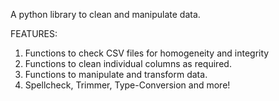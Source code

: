 A python library to clean and manipulate data.

FEATURES:
1. Functions to check CSV files for homogeneity and integrity
2. Functions to clean individual columns as required.
3. Functions to manipulate and transform data.
4. Spellcheck, Trimmer, Type-Conversion and more!


